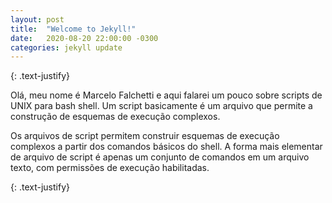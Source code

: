 ```yaml
---
layout: post
title:  "Welcome to Jekyll!"
date:   2020-08-20 22:00:00 -0300
categories: jekyll update
---
```


{: .text-justify}

Olá, meu nome é Marcelo Falchetti e aqui falarei um pouco sobre scripts de UNIX para bash shell. Um script basicamente é um arquivo que permite a construção de esquemas de execução complexos.

Os arquivos de script permitem construir esquemas de execução complexos a partir dos comandos básicos do shell. A forma mais elementar de arquivo de script é apenas um conjunto de comandos em um arquivo texto, com permissões de execução habilitadas.

{: .text-justify}
